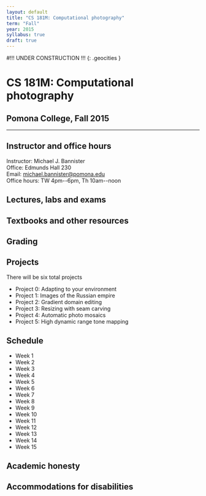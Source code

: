 ```yaml
---
layout: default
title: "CS 181M: Computational photography"
term: "Fall"
year: 2015
syllabus: true
draft: true
---
```


#!!! UNDER CONSTRUCTION !!!
{: .geocities }

# CS 181M: Computational photography

## Pomona College, Fall 2015
---

## Instructor and office hours
Instructor: Michael J. Bannister  
Office: Edmunds Hall 230  
Email: michael.bannister@pomona.edu  
Office hours: TW 4pm--6pm, Th 10am--noon  

## Lectures, labs and exams

## Textbooks and other resources

## Grading

## Projects
There will be six total projects

- Project 0: Adapting to your environment
- Project 1: Images of the Russian empire
- Project 2: Gradient domain editing
- Project 3: Resizing with seam carving
- Project 4: Automatic photo mosaics
- Project 5: High dynamic range tone mapping

## Schedule

- Week 1
- Week 2
- Week 3
- Week 4
- Week 5
- Week 6
- Week 7
- Week 8
- Week 9
- Week 10
- Week 11
- Week 12
- Week 13
- Week 14
- Week 15

## Academic honesty

## Accommodations for disabilities 

